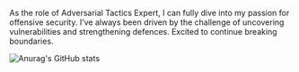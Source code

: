 As the role of Adversarial Tactics Expert, I can fully dive into my passion for offensive security. I’ve always been driven by the challenge of uncovering vulnerabilities and strengthening defences. Excited to continue breaking boundaries.

![Anurag's GitHub stats](https://github-readme-stats.vercel.app/api?username=ExtraVenger&show_icons=true&theme=dracula&hide=commits,prs,issues)

